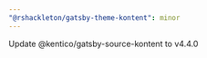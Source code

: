 ```yaml
---
"@rshackleton/gatsby-theme-kontent": minor
---
```


Update @kentico/gatsby-source-kontent to v4.4.0
